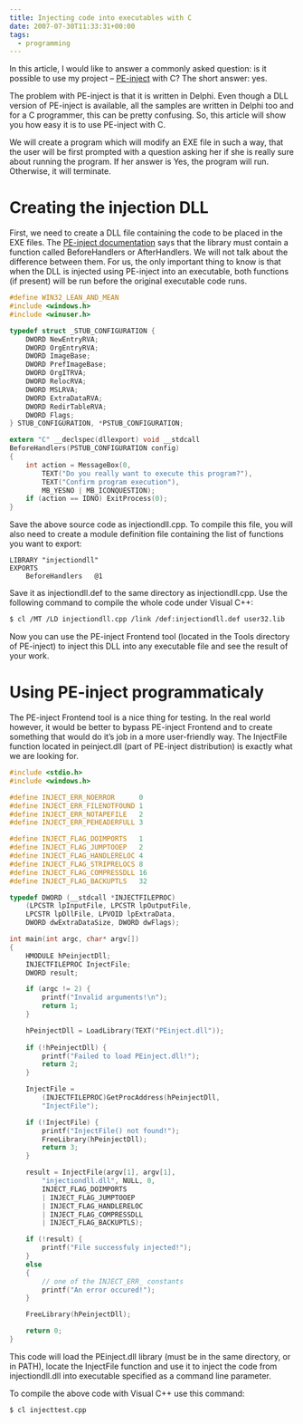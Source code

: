 ```yaml
---
title: Injecting code into executables with C
date: 2007-07-30T11:33:31+00:00
tags:
  - programming
---
```

In this article, I would like to answer a commonly asked question: is it possible to use my project &#8211; [PE-inject][1] with C? The short answer: yes.

The problem with PE-inject is that it is written in Delphi. Even though a DLL version of PE-inject is available, all the samples are written in Delphi too and for a C programmer, this can be pretty confusing. So, this article will show you how easy it is to use PE-inject with C.

We will create a program which will modify an EXE file in such a way, that the user will be first prompted with a question asking her if she is really sure about running the program. If her answer is Yes, the program will run. Otherwise, it will terminate.

# Creating the injection DLL

First, we need to create a DLL file containing the code to be placed in the EXE files. The [PE-inject documentation][2] says that the library must contain a function called BeforeHandlers or AfterHandlers. We will not talk about the difference between them. For us, the only important thing to know is that when the DLL is injected using PE-inject into an executable, both functions (if present) will be run before the original executable code runs.

```c
#define WIN32_LEAN_AND_MEAN 
#include <windows.h>
#include <winuser.h>

typedef struct _STUB_CONFIGURATION { 
    DWORD NewEntryRVA; 
    DWORD OrgEntryRVA; 
    DWORD ImageBase; 
    DWORD PrefImageBase; 
    DWORD OrgITRVA; 
    DWORD RelocRVA; 
    DWORD MSLRVA; 
    DWORD ExtraDataRVA; 
    DWORD RedirTableRVA; 
    DWORD Flags; 
} STUB_CONFIGURATION, *PSTUB_CONFIGURATION; 

extern "C" __declspec(dllexport) void __stdcall 
BeforeHandlers(PSTUB_CONFIGURATION config) 
{ 
    int action = MessageBox(0, 
        TEXT("Do you really want to execute this program?"), 
        TEXT("Confirm program execution"), 
        MB_YESNO | MB_ICONQUESTION); 
    if (action == IDNO) ExitProcess(0); 
}
```

Save the above source code as injectiondll.cpp. To compile this file, you will also need to create a module definition file containing the list of functions you want to export:

```
LIBRARY	"injectiondll"
EXPORTS
    BeforeHandlers   @1
```

Save it as injectiondll.def to the same directory as injectiondll.cpp. Use the following command to compile the whole code under Visual C++:

```sh
$ cl /MT /LD injectiondll.cpp /link /def:injectiondll.def user32.lib
```

Now you can use the PE-inject Frontend tool (located in the Tools directory of PE-inject) to inject this DLL into any executable file and see the result of your work.

# Using PE-inject programmaticaly

The PE-inject Frontend tool is a nice thing for testing. In the real world however, it would be better to bypass PE-inject Frontend and to create something that would do it&#8217;s job in a more user-friendly way. The InjectFile function located in peinject.dll (part of PE-inject distribution) is exactly what we are looking for.

```c
#include <stdio.h>
#include <windows.h>

#define INJECT_ERR_NOERROR      0
#define INJECT_ERR_FILENOTFOUND 1
#define INJECT_ERR_NOTAPEFILE   2
#define INJECT_ERR_PEHEADERFULL 3

#define INJECT_FLAG_DOIMPORTS   1
#define INJECT_FLAG_JUMPTOOEP   2
#define INJECT_FLAG_HANDLERELOC 4
#define INJECT_FLAG_STRIPRELOCS 8
#define INJECT_FLAG_COMPRESSDLL 16
#define INJECT_FLAG_BACKUPTLS   32

typedef DWORD (__stdcall *INJECTFILEPROC)
    (LPCSTR lpInputFile, LPCSTR lpOutputFile,
    LPCSTR lpDllFile, LPVOID lpExtraData,
    DWORD dwExtraDataSize, DWORD dwFlags);

int main(int argc, char* argv[])
{
    HMODULE hPeinjectDll;
    INJECTFILEPROC InjectFile;
    DWORD result;

    if (argc != 2) {
        printf("Invalid arguments!\n");
        return 1;
    }

    hPeinjectDll = LoadLibrary(TEXT("PEinject.dll"));
    
    if (!hPeinjectDll) {
        printf("Failed to load PEinject.dll!");
        return 2;
    }

    InjectFile =
        (INJECTFILEPROC)GetProcAddress(hPeinjectDll,
        "InjectFile");

    if (!InjectFile) {
        printf("InjectFile() not found!");
        FreeLibrary(hPeinjectDll);
        return 3;
    }

    result = InjectFile(argv[1], argv[1],
        "injectiondll.dll", NULL, 0,
        INJECT_FLAG_DOIMPORTS
        | INJECT_FLAG_JUMPTOOEP
        | INJECT_FLAG_HANDLERELOC
        | INJECT_FLAG_COMPRESSDLL
        | INJECT_FLAG_BACKUPTLS);

    if (!result) {
        printf("File successfuly injected!");
    }
    else
    {
        // one of the INJECT_ERR_ constants
        printf("An error occured!");
    }

    FreeLibrary(hPeinjectDll);

    return 0;
}
```

This code will load the PEinject.dll library (must be in the same directory, or in PATH), locate the InjectFile function and use it to inject the code from injectiondll.dll into executable specified as a command line parameter.

To compile the above code with Visual C++ use this command:

```sh
$ cl injecttest.cpp
```

 [1]: http://migeel.sk/programming/pe-inject
 [2]: http://docs.migeel.sk/PE-inject